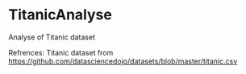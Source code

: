 # TitanicAnalyse
Analyse of Titanic dataset

Refrences:
Titanic dataset from 
https://github.com/datasciencedojo/datasets/blob/master/titanic.csv
